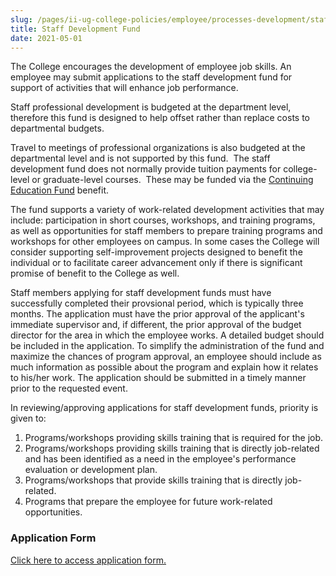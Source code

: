 ```yaml
---
slug: /pages/ii-ug-college-policies/employee/processes-development/staff-dev-funds
title: Staff Development Fund
date: 2021-05-01
---
```

The College encourages the development of employee job skills. An employee may submit applications to the staff development fund for support of activities that will enhance job performance.

Staff professional development is budgeted at the department level, therefore this fund is designed to help offset rather than replace costs to departmental budgets.

Travel to meetings of professional organizations is also budgeted at the departmental level and is not supported by this fund.  The staff development fund does not normally provide tuition payments for college-level or graduate-level courses.  These may be funded via the [Continuing Education Fund](https://www.middlebury.edu/offices/business/hr/Learninganddevelopment/classesforcontinuinged) benefit.

The fund supports a variety of work-related development activities that may include: participation in short courses, workshops, and training programs, as well as opportunities for staff members to prepare training programs and workshops for other employees on campus. In some cases the College will consider supporting self-improvement projects designed to benefit the individual or to facilitate career advancement only if there is significant promise of benefit to the College as well.

Staff members applying for staff development funds must have successfully completed their provsional period, which is typically three months. The application must have the prior approval of the applicant's immediate supervisor and, if different, the prior approval of the budget director for the area in which the employee works. A detailed budget should be included in the application. To simplify the administration of the fund and maximize the chances of program approval, an employee should include as much information as possible about the program and explain how it relates to his/her work. The application should be submitted in a timely manner prior to the requested event.

In reviewing/approving applications for staff development funds, priority is given to:

1.  Programs/workshops providing skills training that is required for the job.
2.  Programs/workshops providing skills training that is directly job-related and has been identified as a need in the employee's performance evaluation or development plan.
3.  Programs/workshops that provide skills training that is directly job-related.
4.  Programs that prepare the employee for future work-related opportunities.

### Application Form

[Click here to access application form.](https://www.middlebury.edu/handbook/assets/staff_dev_fund_app.pdf)